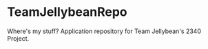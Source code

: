 TeamJellybeanRepo
=================

Where's my stuff? Application repository for Team Jellybean's 2340 Project.
